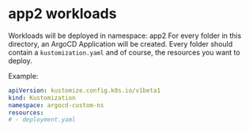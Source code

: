 # app2 workloads

Workloads will be deployed in namespace: app2
For every folder in this directory, an ArgoCD Application will be created.
Every folder should contain a `kustomization.yaml` and of course, the resources you want to deploy.

Example:
```yaml
apiVersion: kustomize.config.k8s.io/v1beta1
kind: Kustomization
namespace: argocd-custom-ns
resources:
# - deployment.yaml
```
